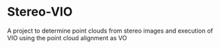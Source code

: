 # Stereo-VIO
A project to determine point clouds from stereo images and execution of VIO using the point cloud alignment as VO
